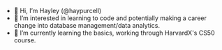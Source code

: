 - 👋 Hi, I’m Hayley (@haypurcell)
- 👀 I’m interested in learning to code and potentially making a career change into database management/data analytics.
- 🌱 I’m currently learning the basics, working through HarvardX's CS50 course.


<!---
haypurcell/haypurcell is a ✨ special ✨ repository because its `README.md` (this file) appears on your GitHub profile.
You can click the Preview link to take a look at your changes.
--->
